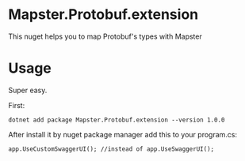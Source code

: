 # Mapster.Protobuf.extension
This nuget helps you to map Protobuf's types with Mapster
# Usage
Super easy. 

First:
```
dotnet add package Mapster.Protobuf.extension --version 1.0.0
```

After install it by nuget package manager add this to your program.cs:


```
app.UseCustomSwaggerUI(); //instead of app.UseSwaggerUI();
```
